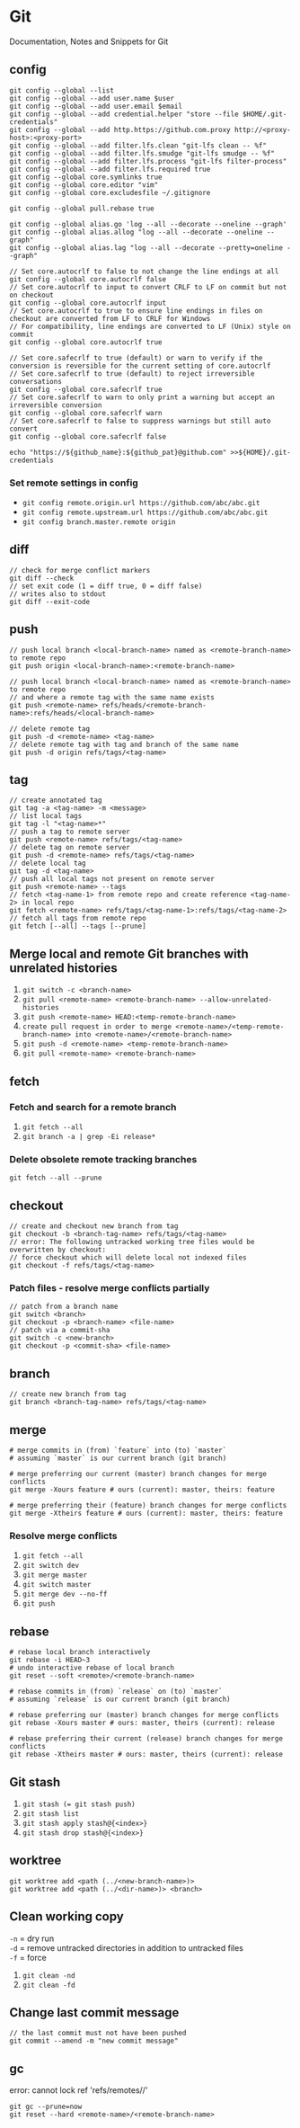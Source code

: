 # Git

Documentation, Notes and Snippets for Git

## config
```
git config --global --list
git config --global --add user.name $user
git config --global --add user.email $email
git config --global --add credential.helper "store --file $HOME/.git-credentials"
git config --global --add http.https://github.com.proxy http://<proxy-host>:<proxy-port>
git config --global --add filter.lfs.clean "git-lfs clean -- %f"
git config --global --add filter.lfs.smudge "git-lfs smudge -- %f"
git config --global --add filter.lfs.process "git-lfs filter-process"
git config --global --add filter.lfs.required true
git config --global core.symlinks true
git config --global core.editor "vim"
git config --global core.excludesfile ~/.gitignore

git config --global pull.rebase true

git config --global alias.go 'log --all --decorate --oneline --graph'
git config --global alias.allog "log --all --decorate --oneline --graph"
git config --global alias.lag "log --all --decorate --pretty=oneline --graph"

// Set core.autocrlf to false to not change the line endings at all
git config --global core.autocrlf false
// Set core.autocrlf to input to convert CRLF to LF on commit but not on checkout
git config --global core.autocrlf input
// Set core.autocrlf to true to ensure line endings in files on checkout are converted from LF to CRLF for Windows
// For compatibility, line endings are converted to LF (Unix) style on commit
git config --global core.autocrlf true

// Set core.safecrlf to true (default) or warn to verify if the conversion is reversible for the current setting of core.autocrlf
// Set core.safecrlf to true (default) to reject irreversible conversations
git config --global core.safecrlf true
// Set core.safecrlf to warn to only print a warning but accept an irreversible conversion
git config --global core.safecrlf warn
// Set core.safecrlf to false to suppress warnings but still auto convert
git config --global core.safecrlf false

echo "https://${github_name}:${github_pat}@github.com" >>${HOME}/.git-credentials
```

### Set remote settings in config
- `git config remote.origin.url https://github.com/abc/abc.git`
- `git config remote.upstream.url https://github.com/abc/abc.git`
- `git config branch.master.remote origin`

## diff
```
// check for merge conflict markers
git diff --check
// set exit code (1 = diff true, 0 = diff false)
// writes also to stdout
git diff --exit-code
```

## push
```
// push local branch <local-branch-name> named as <remote-branch-name> to remote repo
git push origin <local-branch-name>:<remote-branch-name>

// push local branch <local-branch-name> named as <remote-branch-name> to remote repo
// and where a remote tag with the same name exists
git push <remote-name> refs/heads/<remote-branch-name>:refs/heads/<local-branch-name>

// delete remote tag
git push -d <remote-name> <tag-name>
// delete remote tag with tag and branch of the same name
git push -d origin refs/tags/<tag-name>
```

## tag
```
// create annotated tag
git tag -a <tag-name> -m <message>
// list local tags
git tag -l "<tag-name>*"
// push a tag to remote server
git push <remote-name> refs/tags/<tag-name>
// delete tag on remote server
git push -d <remote-name> refs/tags/<tag-name>
// delete local tag
git tag -d <tag-name>
// push all local tags not present on remote server
git push <remote-name> --tags
// fetch <tag-name-1> from remote repo and create reference <tag-name-2> in local repo
git fetch <remote-name> refs/tags/<tag-name-1>:refs/tags/<tag-name-2>
// fetch all tags from remote repo
git fetch [--all] --tags [--prune]
```

## Merge local and remote Git branches with unrelated histories
1. `git switch -c <branch-name>`
2. `git pull <remote-name> <remote-branch-name> --allow-unrelated-histories`
3. `git push <remote-name> HEAD:<temp-remote-branch-name>`
4. `create pull request in order to merge <remote-name>/<temp-remote-branch-name> into <remote-name>/<remote-branch-name>`
5. `git push -d <remote-name> <temp-remote-branch-name>`
6. `git pull <remote-name> <remote-branch-name>`

## fetch

### Fetch and search for a remote branch
1. `git fetch --all`
2. `git branch -a | grep -Ei release*`

### Delete obsolete remote tracking branches
```
git fetch --all --prune
```

## checkout
```
// create and checkout new branch from tag
git checkout -b <branch-tag-name> refs/tags/<tag-name>
// error: The following untracked working tree files would be overwritten by checkout:
// force checkout which will delete local not indexed files
git checkout -f refs/tags/<tag-name>
```

### Patch files - resolve merge conflicts partially
```
// patch from a branch name
git switch <branch>
git checkout -p <branch-name> <file-name>
// patch via a commit-sha
git switch -c <new-branch>
git checkout -p <commit-sha> <file-name>
```

## branch
```
// create new branch from tag
git branch <branch-tag-name> refs/tags/<tag-name>
```

## merge

```
# merge commits in (from) `feature` into (to) `master`
# assuming `master` is our current branch (git branch)

# merge preferring our current (master) branch changes for merge conflicts
git merge -Xours feature # ours (current): master, theirs: feature

# merge preferring their (feature) branch changes for merge conflicts
git merge -Xtheirs feature # ours (current): master, theirs: feature
```

### Resolve merge conflicts
1. `git fetch --all`
1. `git switch dev`
1. `git merge master`
1. `git switch master`
1. `git merge dev --no-ff`
1. `git push`

## rebase
```
# rebase local branch interactively
git rebase -i HEAD~3
# undo interactive rebase of local branch
git reset --soft <remote>/<remote-branch-name>

# rebase commits in (from) `release` on (to) `master`
# assuming `release` is our current branch (git branch)

# rebase preferring our (master) branch changes for merge conflicts
git rebase -Xours master # ours: master, theirs (current): release

# rebase preferring their current (release) branch changes for merge conflicts
git rebase -Xtheirs master # ours: master, theirs (current): release
```

## Git stash
1. `git stash (= git stash push)`
1. `git stash list`
1. `git stash apply stash@{<index>}`
1. `git stash drop stash@{<index>}`

## worktree
```
git worktree add <path (../<new-branch-name>)>
git worktree add <path (../<dir-name>)> <branch>
```

## Clean working copy

`-n` = dry run<br />
`-d` = remove untracked directories in addition to untracked files<br />
`-f` = force<br />

1. `git clean -nd`
1. `git clean -fd`

## Change last commit message
```
// the last commit must not have been pushed
git commit --amend -m "new commit message"
```

## gc

error: cannot lock ref 'refs/remotes/<remote-name>/<remote-branch-name>'
```
git gc --prune=now
git reset --hard <remote-name>/<remote-branch-name>
```
